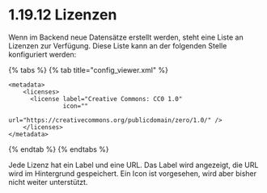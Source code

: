 # 1.19.12 Lizenzen

Wenn im Backend neue Datensätze erstellt werden, steht eine Liste an Lizenzen zur Verfügung. Diese Liste kann an der folgenden Stelle konfiguriert werden:

{% tabs %}
{% tab title="config\_viewer.xml" %}
```markup
<metadata>
    <licenses>
      <license label="Creative Commons: CC0 1.0" 
               icon="" 
               url="https://creativecommons.org/publicdomain/zero/1.0/" />
    </licenses>
</metadata>
```
{% endtab %}
{% endtabs %}

Jede Lizenz hat ein Label und eine URL. Das Label wird angezeigt, die URL wird im Hintergrund gespeichert. Ein Icon ist vorgesehen, wird aber bisher nicht weiter unterstützt.

